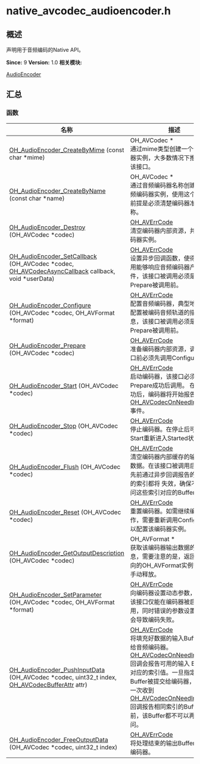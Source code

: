 # native_avcodec_audioencoder.h


## 概述

声明用于音频编码的Native API。

**Since:**
9
**Version:**
1.0
**相关模块:**

[AudioEncoder](_audio_encoder.md)


## 汇总


### 函数

  | 名称 | 描述 | 
| -------- | -------- |
| [OH_AudioEncoder_CreateByMime](_audio_encoder.md#oh_audioencoder_createbymime) (const char \*mime) | OH_AVCodec \*<br/>通过mime类型创建一个音频编码器实例，大多数情况下推荐使用该接口。  | 
| [OH_AudioEncoder_CreateByName](_audio_encoder.md#oh_audioencoder_createbyname) (const char \*name) | OH_AVCodec \*<br/>通过音频编码器名称创建一个音频编码器实例，使用这个接口的前提是必须清楚编码器准确的名称。  | 
| [OH_AudioEncoder_Destroy](_audio_encoder.md#oh_audioencoder_destroy) (OH_AVCodec \*codec) | [OH_AVErrCode](_core.md#oh_averrcode)<br/>清空编码器内部资源，并销毁编码器实例。  | 
| [OH_AudioEncoder_SetCallback](_audio_encoder.md#oh_audioencoder_setcallback) (OH_AVCodec \*codec, [OH_AVCodecAsyncCallback](_o_h___a_v_codec_async_callback.md) callback, void \*userData) | [OH_AVErrCode](_core.md#oh_averrcode)<br/>设置异步回调函数，使得你的应用能够响应音频编码器产生的事件，该接口被调用必须是在Prepare被调用前。  | 
| [OH_AudioEncoder_Configure](_audio_encoder.md#oh_audioencoder_configure) (OH_AVCodec \*codec, OH_AVFormat \*format) | [OH_AVErrCode](_core.md#oh_averrcode)<br/>配置音频编码器，典型地，需要配置被编码音频轨道的描述信息，该接口被调用必须是在Prepare被调用前。  | 
| [OH_AudioEncoder_Prepare](_audio_encoder.md#oh_audioencoder_prepare) (OH_AVCodec \*codec) | [OH_AVErrCode](_core.md#oh_averrcode)<br/>准备编码器内部资源，调用该接口前必须先调用Configure接口。  | 
| [OH_AudioEncoder_Start](_audio_encoder.md#oh_audioencoder_start) (OH_AVCodec \*codec) | [OH_AVErrCode](_core.md#oh_averrcode)<br/>启动编码器，该接口必须在已经Prepare成功后调用。 在启动成功后，编码器将开始报告[OH_AVCodecOnNeedInputData](_codec_base.md#oh_avcodeconneedinputdata)事件。  | 
| [OH_AudioEncoder_Stop](_audio_encoder.md#oh_audioencoder_stop) (OH_AVCodec \*codec) | [OH_AVErrCode](_core.md#oh_averrcode)<br/>停止编码器。在停止后可通过Start重新进入Started状态。  | 
| [OH_AudioEncoder_Flush](_audio_encoder.md#oh_audioencoder_flush) (OH_AVCodec \*codec) | [OH_AVErrCode](_core.md#oh_averrcode)<br/>清空编码器内部缓存的输入输出数据。在该接口被调用后，所有先前通过异步回调报告的Buffer的索引都将 失效，确保不要再访问这些索引对应的Buffers。  | 
| [OH_AudioEncoder_Reset](_audio_encoder.md#oh_audioencoder_reset) (OH_AVCodec \*codec) | [OH_AVErrCode](_core.md#oh_averrcode)<br/>重置编码器。如需继续编码工作，需要重新调用Configure接口以配置该编码器实例。  | 
| [OH_AudioEncoder_GetOutputDescription](_audio_encoder.md#oh_audioencoder_getoutputdescription) (OH_AVCodec \*codec) | OH_AVFormat \*<br/>获取该编码器输出数据的描述信息，需要注意的是，返回值所指向的OH_AVFormat实例需调用者手动释放。  | 
| [OH_AudioEncoder_SetParameter](_audio_encoder.md#oh_audioencoder_setparameter) (OH_AVCodec \*codec, OH_AVFormat \*format) | [OH_AVErrCode](_core.md#oh_averrcode)<br/>向编码器设置动态参数，注意：该接口仅能在编码器被启动后调用，同时错误的参数设置，可能会导致编码失败。  | 
| [OH_AudioEncoder_PushInputData](_audio_encoder.md#oh_audioencoder_pushinputdata) (OH_AVCodec \*codec, uint32_t index, [OH_AVCodecBufferAttr](_o_h___a_v_codec_buffer_attr.md) attr) | [OH_AVErrCode](_core.md#oh_averrcode)<br/>将填充好数据的输入Buffer提交给音频编码器。[OH_AVCodecOnNeedInputData](_codec_base.md#oh_avcodeconneedinputdata)回调会报告可用的输入 Buffer及对应的索引值。一旦指定索引的Buffer被提交给编码器，直到再一次收到[OH_AVCodecOnNeedInputData](_codec_base.md#oh_avcodeconneedinputdata) 回调报告相同索引的Buffer可用前，该Buffer都不可以再次被访问。  | 
| [OH_AudioEncoder_FreeOutputData](_audio_encoder.md#oh_audioencoder_freeoutputdata) (OH_AVCodec \*codec, uint32_t index) | [OH_AVErrCode](_core.md#oh_averrcode)<br/>将处理结束的输出Buffer交还给编码器。  | 

